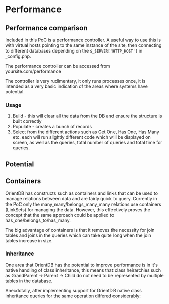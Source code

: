 # Performance

## Performance comparison

Included in this PoC is a performance controller. A useful way to use this is with virtual hosts pointing to the same instance of the site, then connecting to different databases depending on the ```$_SERVER['HTTP_HOST']``` in _config.php.

The performance controller can be accessed from yoursite.com/performance

The controller is very rudimentary, it only runs processes once, it is intended as a very basic indication of the areas where systems have potential.

### Usage

1. Build - this will clear all the data from the DB and ensure the structure is built correctly
2. Populate - creates a bunch of records
3. Select from the different actions such as Get One, Has One, Has Many etc. each will run slightly different code which will be displayed on screen, as well as the queries, total number of queries and total time for queries.

## Potential

## Containers
OrientDB has constructs such as containers and links that can be used to manage relations between data and are fairly quick to query. Currently in the PoC only the many_many/belongs_many_many relations use containers (LinkSets) for managing the data. However, this effectively proves the concept that the same approach could be applied to has\_one/belongs\_to/has\_many.

The big advantage of containers is that it removes the necessity for join tables and joins in the queries which can take quite long when the join tables increase in size.

### Inheritance
One area that OrientDB has the potential to improve performance is in it's native handling of class inheritance, this means that class heirarchies such as GrandParent -> Parent -> Child do not need to be represented by multiple tables in the database.

Anecdotally, after implementing support for OrientDB native class inheritance queries for the same operation differed considerably:


